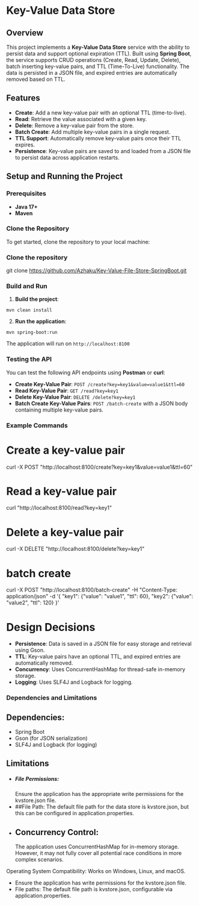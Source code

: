 # Key-Value Data Store

## Overview

This project implements a **Key-Value Data Store** service with the ability to persist data and support optional expiration (TTL). Built using **Spring Boot**, the service supports CRUD operations (Create, Read, Update, Delete), batch inserting key-value pairs, and TTL (Time-To-Live) functionality. The data is persisted in a JSON file, and expired entries are automatically removed based on TTL.

## Features

- **Create**: Add a new key-value pair with an optional TTL (time-to-live).
- **Read**: Retrieve the value associated with a given key.
- **Delete**: Remove a key-value pair from the store.
- **Batch Create**: Add multiple key-value pairs in a single request.
- **TTL Support**: Automatically remove key-value pairs once their TTL expires.
- **Persistence**: Key-value pairs are saved to and loaded from a JSON file to persist data across application restarts.

## Setup and Running the Project

### Prerequisites

- **Java 17+**
- **Maven**

### Clone the Repository

To get started, clone the repository to your local machine:

### Clone the repository

git clone https://github.com/Azhaku/Key-Value-File-Store-SpringBoot.git





### Build and Run

1. **Build the project**:

`mvn clean install`

2. **Run the application**:

`mvn spring-boot:run`


The application will run on `http://localhost:8100`

### Testing the API

You can test the following API endpoints using **Postman** or **curl**:

- **Create Key-Value Pair**: `POST /create?key=key1&value=value1&ttl=60`
- **Read Key-Value Pair**: `GET /read?key=key1`
- **Delete Key-Value Pair**: `DELETE /delete?key=key1`
- **Batch Create Key-Value Pairs**: `POST /batch-create` with a JSON body containing multiple key-value pairs.
 
### Example Commands

# Create a key-value pair
curl -X POST "http://localhost:8100/create?key=key1&value=value1&ttl=60"

# Read a key-value pair
curl "http://localhost:8100/read?key=key1"

# Delete a key-value pair
curl -X DELETE "http://localhost:8100/delete?key=key1"

# batch create
curl -X POST "http://localhost:8100/batch-create" -H "Content-Type: application/json" -d '{
  "key1": {"value": "value1", "ttl": 60},
  "key2": {"value": "value2", "ttl": 120}
}'




 
# Design Decisions
- **Persistence**: Data is saved in a JSON file for easy storage and retrieval using Gson.
- **TTL**: Key-value pairs have an optional TTL, and expired entries are automatically removed.
- **Concurrency**: Uses ConcurrentHashMap for thread-safe in-memory storage.
- **Logging**: Uses SLF4J and Logback for logging.




### Dependencies and Limitations
  
## Dependencies:

- Spring Boot
- Gson (for JSON serialization)
- SLF4J and Logback (for logging)

## Limitations
- ##### File Permissions:
  Ensure the application has the appropriate write permissions for the kvstore.json file.
- ##File Path:
   The default file path for the data store is kvstore.json, but this can be configured in application.properties.
- ## Concurrency Control:
  The application uses ConcurrentHashMap for in-memory storage. However, it may not fully cover all potential race conditions in more complex scenarios.

Operating System Compatibility: Works on Windows, Linux, and macOS.

- Ensure the application has write permissions for the kvstore.json file.
- File paths: The default file path is kvstore.json, configurable via application.properties.
